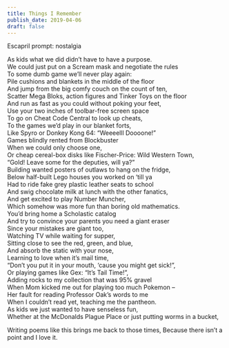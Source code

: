 ```yaml
---
title: Things I Remember
publish_date: 2019-04-06
draft: false
---
```


Escapril prompt: nostalgia

As kids what we did didn’t have to have a purpose.  
We could just put on a Scream mask and negotiate the rules  
To some dumb game we’ll never play again:  
Pile cushions and blankets in the middle of the floor  
And jump from the big comfy couch on the count of ten,  
Scatter Mega Bloks, action figures and Tinker Toys on the floor  
And run as fast as you could without poking your feet,  
Use your two inches of toolbar-free screen space  
To go on Cheat Code Central to look up cheats,  
To the games we’d play in our blanket forts,  
Like Spyro or Donkey Kong 64: “Weeeelll Doooone!”  
Games blindly rented from Blockbuster  
When we could only choose one,  
Or cheap cereal-box disks like Fischer-Price: Wild Western Town,  
“Gold! Leave some for the deputies, will ya?”  
Building wanted posters of outlaws to hang on the fridge,  
Below half-built Lego houses you worked on ‘till ya  
Had to ride fake grey plastic leather seats to school  
And swig chocolate milk at lunch with the other fanatics,  
And get excited to play Number Muncher,  
Which somehow was more fun than boring old mathematics.  
You’d bring home a Scholastic catalog  
And try to convince your parents you need a giant eraser  
Since your mistakes are giant too,  
Watching TV while waiting for supper,  
Sitting close to see the red, green, and blue,  
And absorb the static with your nose,  
Learning to love when it’s mail time,  
“Don’t you put it in your mouth, ‘cause you might get sick!”,  
Or playing games like Gex: “It’s Tail Time!”,  
Adding rocks to my collection that was 95% gravel  
When Mom kicked me out for playing too much Pokemon –  
Her fault for reading Professor Oak’s words to me  
When I couldn’t read yet, teaching me the pantheon.  
As kids we just wanted to have senseless fun,  
Whether at the McDonalds Plague Place or just putting worms in a
bucket,

Writing poems like this brings me back to those times,
Because there isn’t a point and I love it.
